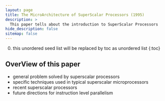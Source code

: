 ```yaml
---
layout: page
title: The MicroArchitecture of SuperScalar Processors (1995)
description: >
  This paper tells about the introduction to SuperScalar Processors
hide_description: false
sitemap: false
---
```


0. this unordered seed list will be replaced by toc as unordered list
{:toc}

## OverView of this paper
* general problem solved by superscalar processors 
* specific techniques used in typical superscalar microprocessors 
* recent superscalar processors 
* future directions for instruction level parallelism


